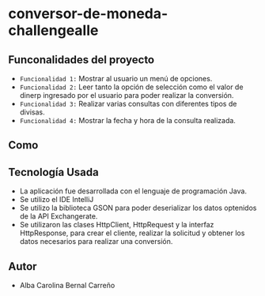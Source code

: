 # conversor-de-moneda-challengealle
## Funconalidades del proyecto
- `Funcionalidad 1:` Mostrar al usuario un menú de opciones.
- `Funcionalidad 2:` Leer tanto la opción de selección como el valor de dinerp ingresado por el usuario para poder realizar la conversión.
- `Funcionalidad 3:` Realizar varias consultas con diferentes tipos de divisas.
- `Funcionalidad 4:` Mostrar la fecha y hora de la consulta realizada.
## Como
## Tecnología Usada
- La aplicación fue desarrollada con el lenguaje de programación Java.
- Se utilizo el IDE IntelliJ
- Se utilizo la biblioteca GSON para poder deserializar los datos optenidos de la API Exchangerate.
- Se utilizaron las clases HttpClient, HttpRequest y la interfaz HttpResponse, para crear el cliente, realizar la solicitud y obtener los datos necesarios para realizar una conversión.
## Autor
- Alba Carolina Bernal Carreño

